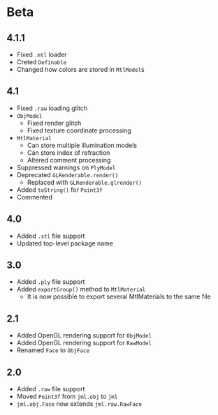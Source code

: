 Beta
====
4.1.1
-----
 * Fixed `.mtl` loader
 * Creted `Definable`
 * Changed how colors are stored in `MtlModel`s

4.1
---
 * Fixed `.raw` loading glitch
 * `ObjModel`
	 * Fixed render glitch
	 * Fixed texture coordinate processing
 * `MtlMaterial`
	 * Can store multiple illumination models
	 * Can store index of refraction
	 * Altered comment processing
 * Suppressed warnings on `PlyModel`
 * Deprecated `GLRenderable.render()`
	 * Replaced with `GLRenderable.glrender()`
 * Added `toString()` for `Point3f`
 * Commented

4.0
---
 * Added `.stl` file support
 * Updated top-level package name

3.0
---
 * Added `.ply` file support
 * Added `exportGroup()` method to `MtlMaterial`
	 * It is now possible to export several MtlMaterials to the same file

2.1
---
 * Added OpenGL rendering support for `ObjModel`
 * Added OpenGL rendering support for `RawModel`
 * Renamed `Face` to `ObjFace`

2.0
---
 * Added `.raw` file support
 * Moved `Point3f` from `jml.obj` to `jml`
 * `jml.obj.Face` now extends `jml.raw.RawFace`
